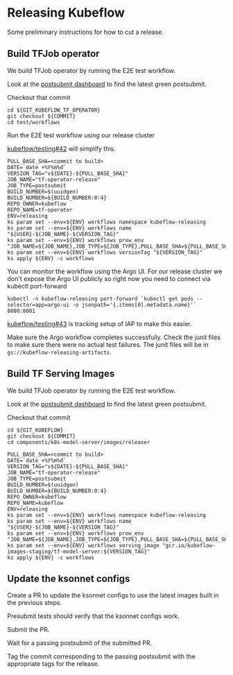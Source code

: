 # Releasing Kubeflow

Some preliminary instructions for how to cut a release.


## Build TFJob operator

We build TFJob operator by running the E2E test workflow.

Look at the [postsubmit dashboard](https://k8s-testgrid.appspot.com/sig-big-data#kubeflow-tf-operator-postsubmit)
to find the latest green postsubmit.

Checkout that commit

```
cd ${GIT_KUBEFLOW_TF_OPERATOR}
git checkout ${COMMIT}
cd test/workflows
```

Run the E2E test workflow using our release cluster

[kubeflow/testing#42](https://github.com/kubeflow/testing/issues/42) will simplify this.

```
PULL_BASE_SHA=<commit to build>
DATE=`date +%Y%m%d`
VERSION_TAG="v${DATE}-${PULL_BASE_SHA}"
JOB_NAME="tf-operator-release"
JOB_TYPE=postsubmit
BUILD_NUMBER=$(uuidgen)
BUILD_NUMBER=${BUILD_NUMBER:0:4}
REPO_OWNER=kubeflow
REPO_NAME=tf-operator
ENV=releasing
ks param set --env=${ENV} workflows namespace kubeflow-releasing
ks param set --env=${ENV} workflows name "${USER}-${JOB_NAME}-${VERSION_TAG}"
ks param set --env=${ENV} workflows prow_env "JOB_NAME=${JOB_NAME},JOB_TYPE=${JOB_TYPE},PULL_BASE_SHA=${PULL_BASE_SHA},REPO_NAME=${REPO_NAME},REPO_OWNER=${REPO_OWNER},BUILD_NUMBER=${BUILD_NUMBER}"
ks param set --env=${ENV} workflows versionTag "${VERSION_TAG}"
ks apply ${ENV} -c workflows
```

You can monitor the workflow using the Argo UI. For our release cluster we don't expose the Argo UI publicly 
so right now you need to connect via kubectl port-forward

```
kubectl -n kubeflow-releasing port-forward `kubectl get pods --selector=app=argo-ui -o jsonpath='{.items[0].metadata.name}'` 8080:8001
```

[kubeflow/testing#43](https://github.com/kubeflow/testing/issues/43) is tracking setup of IAP to make this easier.

Make sure the Argo workflow completes successfully.
Check the junit files to make sure there were no actual test failures.
The junit files will be in `gs://kubeflow-releasing-artifacts`.

## Build TF Serving Images

We build TFJob operator by running the E2E test workflow.

Look at the [postsubmit dashboard](https://k8s-testgrid.appspot.com/sig-big-data#kubeflow-tf-operator-postsubmit)
to find the latest green postsubmit.

Checkout that commit

```
cd ${GIT_KUBEFLOW}
git checkout ${COMMIT}
cd components/k8s-model-server/images/releaser
```

```
PULL_BASE_SHA=<commit to build>
DATE=`date +%Y%m%d`
VERSION_TAG="v${DATE}-${PULL_BASE_SHA}"
JOB_NAME="tf-operator-release"
JOB_TYPE=postsubmit
BUILD_NUMBER=$(uuidgen)
BUILD_NUMBER=${BUILD_NUMBER:0:4}
REPO_OWNER=kubeflow
REPO_NAME=kubeflow
ENV=releasing
ks param set --env=${ENV} workflows namespace kubeflow-releasing
ks param set --env=${ENV} workflows name "${USER}-${JOB_NAME}-${VERSION_TAG}"
ks param set --env=${ENV} workflows prow_env "JOB_NAME=${JOB_NAME},JOB_TYPE=${JOB_TYPE},PULL_BASE_SHA=${PULL_BASE_SHA},REPO_NAME=${REPO_NAME},REPO_OWNER=${REPO_OWNER},BUILD_NUMBER=${BUILD_NUMBER}"
ks param set --env=${ENV} workflows serving_image "gcr.io/kubeflow-images-staging/tf-model-server:${VERSION_TAG}"
ks apply ${ENV} -c workflows
```

## Update the ksonnet configs

Create a PR to update the ksonnet configs to use the latest images built in the previous steps.

Presubmit tests should verify that the ksonnet configs work.

Submit the PR.

Wait for a passing postsubmit of the submitted PR.

Tag the commit corresponding to the passing postsubmit with the appropriate tags for the release.
